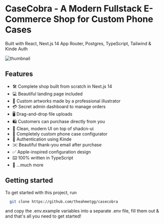 # CaseCobra - A Modern Fullstack E-Commerce Shop for Custom Phone Cases

Built with React, Next.js 14 App Router, Postgres, TypeScript, Tailwind & Kinde Auth

![thumbnail](https://github.com/user-attachments/assets/1863ea6c-b7f5-4a9b-be28-5c7725f0983f)


## Features

- 🛠️ Complete shop built from scratch in Next.js 14
- 💻 Beautiful landing page included
- 🎨 Custom artworks made by a professional illustrator
- 💳 Secret admin dashboard to manage orders
- 🖥️ Drag-and-drop file uploads
- 🛍️ Customers can purchase directly from you
- 🌟 Clean, modern UI on top of shadcn-ui
- 🛒 Completely custom phone case configurator
- 🔑 Authentication using Kinde
- ✉️ Beautiful thank-you email after purchase
- ✅ Apple-inspired configuration design
- ⌨️ 100% written in TypeScript
- 🎁 ...much more

## Getting started

To get started with this project, run

```bash
  git clone https://github.com/theahmetgg/casecobra
```

and copy the .env.example variables into a separate .env file, fill them out & and that's all you need to get started!